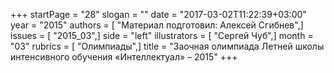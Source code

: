 +++
startPage = "28"
slogan = ""
date = "2017-03-02T11:22:39+03:00"
year = "2015"
authors = [ "Материал подготовил: Алексей Сгибнев",]
issues = [ "2015_03",]
side = "left"
illustrators = [ "Сергей Чуб",]
month = "03"
rubrics = [ "Олимпиады",]
title = "Заочная олимпиада Летней школы интенсивного обучения «Интеллектуал» – 2015"
+++

